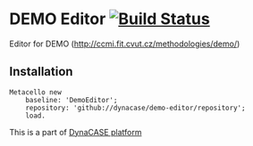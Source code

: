# DEMO Editor [![Build Status](https://travis-ci.org/dynacase/demo-editor.svg?branch=master)](https://travis-ci.org/dynacase/demo-editor)

Editor for DEMO (http://ccmi.fit.cvut.cz/methodologies/demo/)

## Installation

```
Metacello new
	baseline: 'DemoEditor';
	repository: 'github://dynacase/demo-editor/repository';
	load.
```

This is a part of [DynaCASE platform](https://dynacase.github.io)
